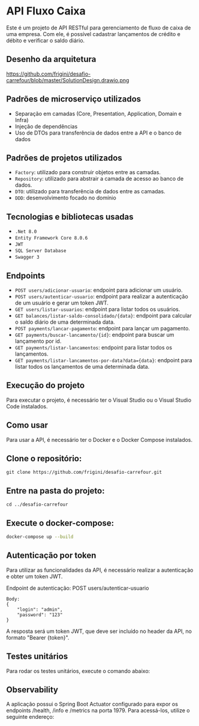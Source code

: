 # API Fluxo Caixa
Este é um projeto de API RESTful para gerenciamento de fluxo de caixa de uma empresa. Com ele, é possível cadastrar lançamentos de crédito e débito e verificar o saldo diário.

## Desenho da arquitetura
https://github.com/frigini/desafio-carrefour/blob/master/SolutionDesign.drawio.png

## Padrões de microserviço utilizados
* Separação em camadas (Core, Presentation, Application, Domain e Infra)
* Injeção de dependências
* Uso de DTOs para transferência de dados entre a API e o banco de dados

## Padrões de projetos utilizados
- `Factory`: utilizado para construir objetos entre as camadas.
- `Repository`: utilizado para abstrair a camada de acesso ao banco de dados.
- `DTO`: utilizado para transferência de dados entre as camadas.
- `DDD`: desenvolvimento focado no domínio

## Tecnologias e bibliotecas usadas
- ``.Net 8.0``
- ``Entity Framework Core 8.0.6``
- ``JWT``
- ``SQL Server Database``
- ``Swagger 3``

## Endpoints
- `POST users/adicionar-usuario`: endpoint para adicionar um usuário.
- `POST users/autenticar-usuario`: endpoint para realizar a autenticação de um usuário e gerar um token JWT.
- `GET users/listar-usuarios`: endpoint para listar todos os usuários.
- `GET balances/listar-saldo-consolidado/{data}`: endpoint para calcular o saldo diário de uma determinada data.
- `POST payments/lancar-pagamento`: endpoint para lançar um pagamento.
- `GET payments/buscar-lancamento/{id}`: endpoint para buscar um lançamento por id.
- `GET payments/listar-lancamentos`: endpoint para listar todos os lançamentos.
- `GET payments/listar-lancamentos-por-data?data={data}`: endpoint para listar todos os lançamentos de uma determinada data.

## Execução do projeto
Para executar o projeto, é necessário ter o Visual Studio ou o Visual Studio Code instalados.

## Como usar
Para usar a API, é necessário ter o Docker e o Docker Compose instalados.
## Clone o repositório:

```
git clone https://github.com/frigini/desafio-carrefour.git
```
## Entre na pasta do projeto:
```
cd ../desafio-carrefour
```

## Execute o docker-compose:
```bash
docker-compose up --build
```

## Autenticação por token
Para utilizar as funcionalidades da API, é necessário realizar a autenticação e obter um token JWT.

Endpoint de autenticação:
POST users/autenticar-usuario
```
Body:
{
    "login": "admin",
    "password": "123"
}
```

A resposta será um token JWT, que deve ser incluído no header da API, no formato "Bearer {token}".
## Testes unitários
Para rodar os testes unitários, execute o comando abaixo:



## Observability
A aplicação possui o Spring Boot Actuator configurado para expor os endpoints /health, /info e /metrics na porta 1979. 
Para acessá-los, utilize o seguinte endereço: 
